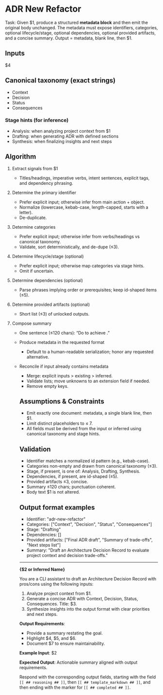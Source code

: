 # ADR New Refactor

Task: Given $1, produce a structured **metadata block** and then emit the original body unchanged. The metadata must expose identifiers, categories, optional lifecycle/stage, optional dependencies, optional provided artifacts, and a concise summary. Output = metadata, blank line, then $1.

## Inputs

$4

## Canonical taxonomy (exact strings)

- Context
- Decision
- Status
- Consequences

### Stage hints (for inference)

- Analysis: when analyzing project context from $1
- Drafting: when generating ADR with defined sections
- Synthesis: when finalizing insights and next steps

## Algorithm

1. Extract signals from $1
   - Titles/headings, imperative verbs, intent sentences, explicit tags, and dependency phrasing.

2. Determine the primary identifier
   - Prefer explicit input; otherwise infer from main action + object.
   - Normalize (lowercase, kebab-case, length-capped, starts with a letter).
   - De-duplicate.

3. Determine categories
   - Prefer explicit input; otherwise infer from verbs/headings vs canonical taxonomy.
   - Validate, sort deterministically, and de-dupe (≤3).

4. Determine lifecycle/stage (optional)
   - Prefer explicit input; otherwise map categories via stage hints.
   - Omit if uncertain.

5. Determine dependencies (optional)
   - Parse phrases implying order or prerequisites; keep id-shaped items (≤5).

6. Determine provided artifacts (optional)
   - Short list (≤3) of unlocked outputs.

7. Compose summary
   - One sentence (≤120 chars): “Do <verb> <object> to achieve <outcome>.”

8. Produce metadata in the requested format
   - Default to a human-readable serialization; honor any requested alternative.

9. Reconcile if input already contains metadata
   - Merge: explicit inputs > existing > inferred.
   - Validate lists; move unknowns to an extension field if needed.
   - Remove empty keys.

## Assumptions & Constraints

- Emit exactly one document: metadata, a single blank line, then $1.
- Limit distinct placeholders to ≤ 7.
- All fields must be derived from the input or inferred using canonical taxonomy and stage hints.

## Validation

- Identifier matches a normalized id pattern (e.g., kebab-case).
- Categories non-empty and drawn from canonical taxonomy (≤3).
- Stage, if present, is one of: Analysis, Drafting, Synthesis.
- Dependencies, if present, are id-shaped (≤5).
- Provided artifacts ≤3, concise.
- Summary ≤120 chars; punctuation coherent.
- Body text $1 is not altered.

## Output format examples

- Identifier: "adr-new-refactor"
- Categories: ["Context", "Decision", "Status", "Consequences"]
- Stage: "Drafting"
- Dependencies: []
- Provided artifacts: ["Final ADR draft", "Summary of trade-offs", "Next steps list"]
- Summary: "Draft an Architecture Decision Record to evaluate project context and decision trade-offs."

---

**{$2 or Inferred Name}**

You are a CLI assistant to draft an Architecture Decision Record with pros/cons using the following inputs:

1. Analyze project context from $1.
2. Generate a concise ADR with Context, Decision, Status, Consequences. Title: $3.
3. Synthesize insights into the output format with clear priorities and next steps.

**Output Requirements**:

- Provide a summary restating the goal.
- Highlight $4, $5, and $6.
- Document $7 to ensure maintainability.

**Example Input**: $2

**Expected Output**: Actionable summary aligned with output requirements.

Respond with the corresponding output fields, starting with the field `[[ ## reasoning ## ]]`, then `[[ ## template_markdown ## ]]`, and then ending with the marker for `[[ ## completed ## ]]`.
